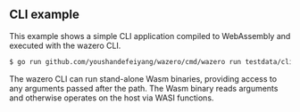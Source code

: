 ## CLI example

This example shows a simple CLI application compiled to WebAssembly and
executed with the wazero CLI.

```bash
$ go run github.com/youshandefeiyang/wazero/cmd/wazero run testdata/cli.wasm 3 4
```

The wazero CLI can run stand-alone Wasm binaries, providing access to any
arguments passed after the path. The Wasm binary reads arguments and otherwise
operates on the host via WASI functions.
